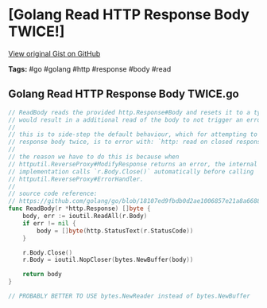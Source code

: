 # [Golang Read HTTP Response Body TWICE!] 

[View original Gist on GitHub](https://gist.github.com/Integralist/0068812f12b4c72ee8e9d10ce38a1ed9)

**Tags:** #go #golang #http #response #body #read

## Golang Read HTTP Response Body TWICE.go

```go
// ReadBody reads the provided http.Response#Body and resets it to a type that
// would result in a additional read of the body to not trigger an error.
//
// this is to side-step the default behaviour, which for attempting to read a
// response body twice, is to error with: `http: read on closed response body`.
//
// the reason we have to do this is because when
// httputil.ReverseProxy#ModifyResponse returns an error, the internal
// implementation calls `r.Body.Close()` automatically before calling
// httputil.ReverseProxy#ErrorHandler.
//
// source code reference:
// https://github.com/golang/go/blob/18107ed9fbdb0d2ae1006857e21a8a66882e12dd/src/net/http/httputil/reverseproxy.go#L170
func ReadBody(r *http.Response) []byte {
	body, err := ioutil.ReadAll(r.Body)
	if err != nil {
		body = []byte(http.StatusText(r.StatusCode))
	}

	r.Body.Close()
	r.Body = ioutil.NopCloser(bytes.NewBuffer(body))

	return body
}

// PROBABLY BETTER TO USE bytes.NewReader instead of bytes.NewBuffer
```

